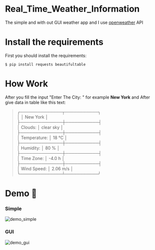 # Real_Time_Weather_Information
The simple and with out GUI weather app and I use [openweather](https://openweathermap.org/) API 
# Install the requirements
First you should install the requirements:
```
$ pip install requests beautifultable
```
# How Work
After you fill the input "Enter The City: " for example **New York** and After give data in table like this text: 
> ╭──────────────┬───────────╮  
>  │              │ New York  │  
>  ├──────────────┼───────────┤  
>  │   Clouds:    │ clear sky │  
>  ├──────────────┼───────────┤  
>  │ Temperature: │   18 °C   │  
>  ├──────────────┼───────────┤  
>  │  Humidity:   │   80 %    │  
>  ├──────────────┼───────────┤  
>  │  Time Zone:  │  -4.0 h   │  
>  ├──────────────┼───────────┤  
>  │ Wind Speed:  │ 2.06 m/s  │  
> ╰──────────────┴───────────╯  
 
 
# Demo 🎉
### Simple
![demo_simple](https://user-images.githubusercontent.com/77124662/132121423-a36db532-985a-4487-9170-aac8b9788897.PNG)
### GUI
![demo_gui](https://user-images.githubusercontent.com/77124662/132121425-7c689577-e460-4f42-8864-1260ce4f25c8.PNG)



